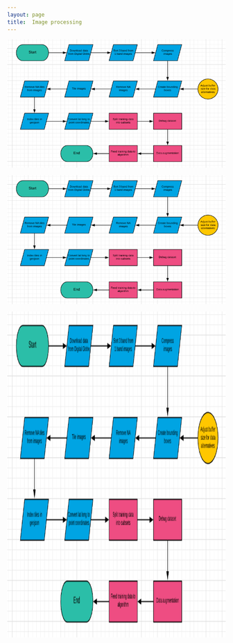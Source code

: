 ```yaml
---
layout: page
title:  Image processing
---
```


<img src="Process flow.png" class="img-responsive" alt="">

![](https://github.com/DDS-Lab/disaster-damage-detection/blob/master/Process-flow.png)

<img src="https://github.com/DDS-Lab/disaster-damage-detection/blob/master/Process-flow.png" height="750" width="900">


